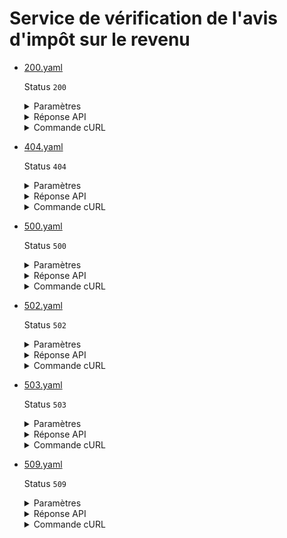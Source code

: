 # Service de vérification de l'avis d'impôt sur le revenu
* [200.yaml](200.yaml)

  Status `200`

  <details><summary>Paramètres</summary>
  <p>

  ```json
  {
    "numeroFiscal": "1111111111111",
    "referenceAvis": "1111111111111"
  }
  ```

  </p>
  </details>

  <details><summary>Réponse API</summary>
  <p>

  ```json
  {
    "dateRecouvrement": "31/07/2022",
    "dateEtablissement": "08/07/2022",
    "nombreParts": 1.0,
    "revenuBrutGlobal": 9001,
    "revenuImposable": 9001,
    "impotRevenuNetAvantCorrections": null,
    "montantImpot": 100,
    "revenuFiscalReference": 9001,
    "anneeRevenus": "2021",
    "erreurCorrectif": "",
    "situationPartielle": "",
    "declarant1": {
      "nom": "DUPONT",
      "nomNaissance": "DUPONT",
      "prenoms": "JEAN MARTIN",
      "dateNaissance": "19/01/1980"
    },
    "declarant2": {
      "nom": "",
      "nomNaissance": "",
      "prenoms": "",
      "dateNaissance": ""
    },
    "foyerFiscal": {
      "adresse": "42 RUE DE LA PAIX 75002 PARIS",
      "annee": 2022
    },
    "situationFamille": "Célibataire",
    "nombrePersonnesCharge": 1,
    "anneeImpots": "2022"
  }
  ```

  </p>
  </details>

  <details><summary>Commande cURL</summary>
  <p>

  ```bash
  curl -H "X-Api-Key: $token" \
    -G -d 'numeroFiscal=1111111111111' -d 'referenceAvis=1111111111111' \
    --url "https://staging.particulier.api.gouv.fr/api/v2/avis-imposition"
  ```

  </p>
  </details>
* [404.yaml](404.yaml)

  Status `404`

  <details><summary>Paramètres</summary>
  <p>

  ```json
  {
    "numeroFiscal": "1111111111404",
    "referenceAvis": "1111111111404"
  }
  ```

  </p>
  </details>

  <details><summary>Réponse API</summary>
  <p>

  ```json
  {
    "error": "not_found",
    "reason": "Les paramètres fournis sont incorrects ou ne correspondent pas à un avis",
    "message": "Les paramètres fournis sont incorrects ou ne correspondent pas à un avis"
  }
  ```

  </p>
  </details>

  <details><summary>Commande cURL</summary>
  <p>

  ```bash
  curl -H "X-Api-Key: $token" \
    -G -d 'numeroFiscal=1111111111404' -d 'referenceAvis=1111111111404' \
    --url "https://staging.particulier.api.gouv.fr/api/v2/avis-imposition"
  ```

  </p>
  </details>
* [500.yaml](500.yaml)

  Status `500`

  <details><summary>Paramètres</summary>
  <p>

  ```json
  {
    "numeroFiscal": "1111111111500",
    "referenceAvis": "1111111111500"
  }
  ```

  </p>
  </details>

  <details><summary>Réponse API</summary>
  <p>

  ```json
  {
    "error": "error",
    "reason": "Internal server error",
    "message": "Une erreur interne s'est produite, l'équipe a été prévenue."
  }
  ```

  </p>
  </details>

  <details><summary>Commande cURL</summary>
  <p>

  ```bash
  curl -H "X-Api-Key: $token" \
    -G -d 'numeroFiscal=1111111111500' -d 'referenceAvis=1111111111500' \
    --url "https://staging.particulier.api.gouv.fr/api/v2/avis-imposition"
  ```

  </p>
  </details>
* [502.yaml](502.yaml)

  Status `502`

  <details><summary>Paramètres</summary>
  <p>

  ```json
  {
    "numeroFiscal": "1111111111502",
    "referenceAvis": "1111111111502"
  }
  ```

  </p>
  </details>

  <details><summary>Réponse API</summary>
  <p>

  ```json
  {
    "error": "invalid_response",
    "reason": "Data provider returned an invalid data format.",
    "message": "La réponse du fournisseur de donnée est inexploitable"
  }
  ```

  </p>
  </details>

  <details><summary>Commande cURL</summary>
  <p>

  ```bash
  curl -H "X-Api-Key: $token" \
    -G -d 'numeroFiscal=1111111111502' -d 'referenceAvis=1111111111502' \
    --url "https://staging.particulier.api.gouv.fr/api/v2/avis-imposition"
  ```

  </p>
  </details>
* [503.yaml](503.yaml)

  Status `503`

  <details><summary>Paramètres</summary>
  <p>

  ```json
  {
    "numeroFiscal": "1111111111503",
    "referenceAvis": "1111111111503"
  }
  ```

  </p>
  </details>

  <details><summary>Réponse API</summary>
  <p>

  ```json
  {
    "error": "network_error",
    "reason": "timeout of 10000 ms exceeded",
    "message": "Une erreur est survenue lors de l'appel au fournisseur de donnée"
  }
  ```

  </p>
  </details>

  <details><summary>Commande cURL</summary>
  <p>

  ```bash
  curl -H "X-Api-Key: $token" \
    -G -d 'numeroFiscal=1111111111503' -d 'referenceAvis=1111111111503' \
    --url "https://staging.particulier.api.gouv.fr/api/v2/avis-imposition"
  ```

  </p>
  </details>
* [509.yaml](509.yaml)

  Status `509`

  <details><summary>Paramètres</summary>
  <p>

  ```json
  {
    "numeroFiscal": "1111111111509",
    "referenceAvis": "1111111111509"
  }
  ```

  </p>
  </details>

  <details><summary>Réponse API</summary>
  <p>

  ```json
  {
    "error": "rate_limited",
    "reason": "DGFIP error rate limit exceeded",
    "message": "Le fournisseur de donnée a rejeté la demande en raison d'un trop grand nombre d'échecs antérieurs."
  }
  ```

  </p>
  </details>

  <details><summary>Commande cURL</summary>
  <p>

  ```bash
  curl -H "X-Api-Key: $token" \
    -G -d 'numeroFiscal=1111111111509' -d 'referenceAvis=1111111111509' \
    --url "https://staging.particulier.api.gouv.fr/api/v2/avis-imposition"
  ```

  </p>
  </details>
